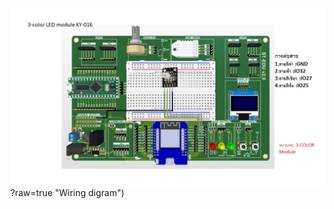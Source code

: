 ![Alt text](https://github.com/summation2009/ST_EDU/blob/main/Examples%20ST-EDU/37%20Sensor%20IN%201/3-color_LED_module_KY-016/IMG.jpg)?raw=true "Wiring digram")
